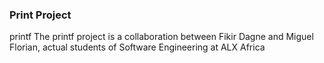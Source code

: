 ### Print Project
printf
The printf project is a collaboration between Fikir Dagne and Miguel Florian, actual students of Software Engineering at ALX Africa
